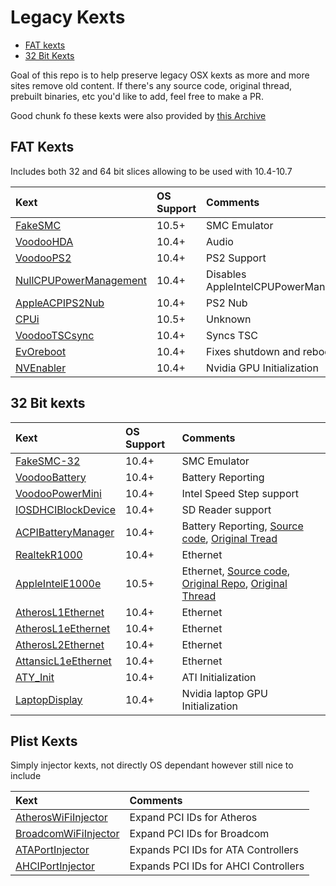# Legacy Kexts

* [FAT kexts](#fat-kexts)
* [32 Bit Kexts](#32-bit-kexts)

Goal of this repo is to help preserve legacy OSX kexts as more and more sites remove old content. If there's any source code, original thread, prebuilt binaries, etc you'd like to add, feel free to make a PR.

Good chunk fo these kexts were also provided by [this Archive](https://code.google.com/archive/p/leohazard/downloads)

## FAT Kexts

Includes both 32 and 64 bit slices allowing to be used with 10.4-10.7

| Kext | OS Support | Comments |
| :--- | :--- | :--- |
| [FakeSMC](/FAT/Zip/fakesmc.kext.zip) | 10.5+ | SMC Emulator |
| [VoodooHDA](/FAT/Zip/VoodooHDA.kext.zip) | 10.4+ | Audio |
| [VoodooPS2](/FAT/Zip/VoodooPS2Controller.kext.zip) | 10.4+ | PS2 Support |
| [NullCPUPowerManagement](/FAT/Zip/NullCPUPowerManagement.kext.zip) | 10.4+ | Disables AppleIntelCPUPowerManagement |
| [AppleACPIPS2Nub](/FAT/Zip/AppleACPIPS2Nub.kext.zip) | 10.4+ | PS2 Nub |
| [CPUi](/FAT/Zip/CPUi.kext.zip) | 10.5+ | Unknown |
| [VoodooTSCsync](/FAT/Zip/VoodooTSCSync.kext.zip) | 10.4+ | Syncs TSC |
| [EvOreboot](/FAT/Zip/EvOreboot.kext.zip) | 10.4+ | Fixes shutdown and reboot issues |
| [NVEnabler](/FAT/Zip/NVEnabler-64.kext.zip) | 10.4+ | Nvidia GPU Initialization |

## 32 Bit kexts

| Kext | OS Support | Comments |
| :--- | :--- | :--- |
| [FakeSMC-32](/32Bit-only/Zip/FakeSMC-32.kext.zip) | 10.4+ | SMC Emulator |
| [VoodooBattery](/32Bit-only/Zip/VoodooBattery.kext.zip) | 10.4+ | Battery Reporting |
| [VoodooPowerMini](/32Bit-only/Zip/VoodooPowerMini.kext.zip) | 10.4+ | Intel Speed Step support |
| [IOSDHCIBlockDevice](/32Bit-only/Zip/IOSDHCIBlockDevice.kext.zip) | 10.4+ | SD Reader support |
| [ACPIBatteryManager](/32Bit-only/Zip/AppleACPIBatteryManager.kext.zip) | 10.4+ | Battery Reporting, [Source code](/32Bit-only/AppleACPIBatteryManager-Source-Code/), [Original Tread](https://www.insanelymac.com/forum/topic/114105-appleacpibatterymanager-for-tiger-and-leopard/) |
| [RealtekR1000](/32Bit-only/Zip/RealtekR1000.kext.zip) | 10.4+ | Ethernet |
| [AppleIntelE1000e](/32Bit-only/Zip/AppleIntelE1000e.kext.zip) | 10.5+ | Ethernet, [Source code](/32Bit-only/AppleIntelE1000e-Source-Code/), [Original Repo](https://sourceforge.net/p/osx86drivers/), [Original Thread](https://www.insanelymac.com/forum/topic/205771-appleintele1000ekext-for-108107106105/) |
| [AtherosL1Ethernet](/32Bit-only/Zip/AtherosL1Ethernet.kext.zip) | 10.4+ | Ethernet |
| [AtherosL1eEthernet](/32Bit-only/Zip/AtherosL1eEthernet.kext.zip) | 10.4+ | Ethernet |
| [AtherosL2Ethernet](/32Bit-only/Zip/AtherosL2Ethernet.kext.zip) | 10.4+ | Ethernet |
| [AttansicL1eEthernet](/32Bit-only/Zip/AttansicL1eEthernet.kext.zip) | 10.4+ | Ethernet |
| [ATY_Init](/32Bit-only/Zip/ATY_Init.kext.zip) | 10.4+ | ATI Initialization |
| [LaptopDisplay](/32Bit-only/Zip/LaptopDisplay.kext.zip) | 10.4+ | Nvidia laptop GPU Initialization |

## Plist Kexts

Simply injector kexts, not directly OS dependant however still nice to include

| Kext | Comments |
| :--- | :--- |
| [AtherosWiFiInjector](/Injectors/Zip/AtherosWiFiInjector,kext.zip) | Expand PCI IDs for Atheros |
| [BroadcomWiFiInjector](/Injectors/Zip/BroadcomWiFiInjector,kext.zip) | Expand PCI IDs for Broadcom |
| [ATAPortInjector](/Injectors/Zip/ATAPortInjector,kext.zip) | Expands PCI IDs for ATA Controllers |
| [AHCIPortInjector](/Injectors/Zip/AHCIPortInjector,kext.zip) | Expands PCI IDs for AHCI Controllers |

